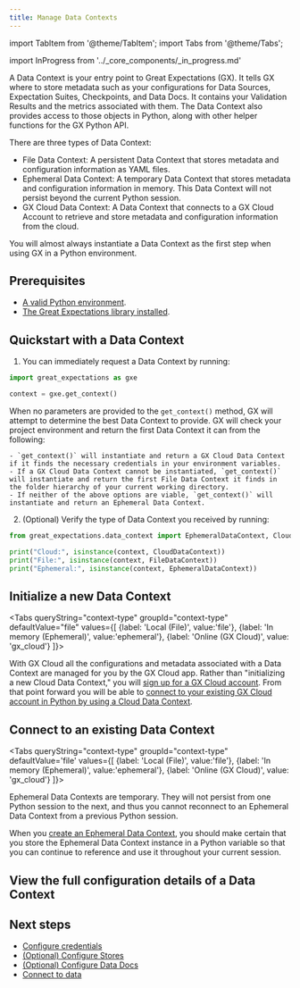 ```yaml
---
title: Manage Data Contexts
---
```


import TabItem from '@theme/TabItem';
import Tabs from '@theme/Tabs';

import InProgress from '../_core_components/_in_progress.md'

A Data Context is your entry point to Great Expectations (GX).  It tells GX where to store metadata such as your configurations for Data Sources, Expectation Suites, Checkpoints, and Data Docs.  It contains your Validation Results and the metrics associated with them.  The Data Context also provides access to those objects in Python, along with other helper functions for the GX Python API. 

There are three types of Data Context:

- File Data Context: A persistent Data Context that stores metadata and configuration information as YAML files.
- Ephemeral Data Context: A temporary Data Context that stores metadata and configuration information in memory.  This Data Context will not persist beyond the current Python session.
- GX Cloud Data Context: A Data Context that connects to a GX Cloud Account to retrieve and store metadata and configuration information from the cloud.

You will almost always instantiate a Data Context as the first step when using GX in a Python environment.

## Prerequisites

- [A valid Python environment](./set_up_a_python_environment.mdx).
- [The Great Expectations library installed](./install_gx.md).

## Quickstart with a Data Context

1. You can immediately request a Data Context by running:

  ```python title='Python code'
  import great_expectations as gxe

  context = gxe.get_context()
  ```

  When no parameters are provided to the `get_context()` method, GX will attempt to determine the best Data Context to provide.  GX will check your project environment and return the first Data Context it can from the following:

    - `get_context()` will instantiate and return a GX Cloud Data Context if it finds the necessary credentials in your environment variables.
    - If a GX Cloud Data Context cannot be instantiated, `get_context()` will instantiate and return the first File Data Context it finds in the folder hierarchy of your current working directory.
    - If neither of the above options are viable, `get_context()` will instantiate and return an Ephemeral Data Context.

2. (Optional) Verify the type of Data Context you received by running:

  ```python title="Python code"
  from great_expectations.data_context import EphemeralDataContext, CloudDataContext, FileDataContext
  
  print("Cloud:", isinstance(context, CloudDataContext))
  print("File:", isinstance(context, FileDataContext))
  print("Ephemeral:", isinstance(context, EphemeralDataContext))
  ```

## Initialize a new Data Context

<Tabs 
  queryString="context-type" 
  groupId="context-type" 
  defaultValue="file" 
  values={[
   {label: 'Local (File)', value:'file'},
   {label: 'In memory (Ephemeral)', value:'ephemeral'},
   {label: 'Online (GX Cloud)', value: 'gx_cloud'}
  ]}>

  <TabItem value="file" label="Local (File)">
<InProgress/>
  </TabItem>

  <TabItem value="ephemeral" label="In memory (Ephemeral)">
<InProgress/>
  </TabItem>

  <TabItem value="gx_cloud" label="Online (GX Cloud)">

  With GX Cloud all the configurations and metadata associated with a Data Context are managed for you by the GX Cloud app.  Rather than "initializing a new Cloud Data Context," you will [sign up for a GX Cloud account](https://greatexpectations.io/cloud).  From that point forward you will be able to [connect to your existing GX Cloud account in Python by using a Cloud Data Context](/core/installation_and_setup/manage_data_contexts.md?context-type=gx_cloud#connect-to-an-existing-data-context).

  </TabItem>

</Tabs>

## Connect to an existing Data Context

<Tabs
  queryString="context-type"
  groupId="context-type"
  defaultValue='file'
  values={[
   {label: 'Local (File)', value:'file'},
   {label: 'In memory (Ephemeral)', value:'ephemeral'},
   {label: 'Online (GX Cloud)', value: 'gx_cloud'}
  ]}>

  <TabItem value="file" label="Local (File)">
<InProgress/>
  </TabItem>

  <TabItem value="ephemeral" label="In memory (Ephemeral)">

Ephemeral Data Contexts are temporary.  They will not persist from one Python session to the next, and thus you cannot reconnect to an Ephemeral Data Context from a previous Python session.

When you [create an Ephemeral Data Context](/core/installation_and_setup/manage_data_contexts.md?context-type=ephemeral#initialize-a-new-data-context), you should make certain that you store the Ephemeral Data Context instance in a Python variable so that you can continue to reference and use it throughout your current session.

  </TabItem>

  <TabItem value="gx_cloud" label="Online (GX Cloud)">
<InProgress/>
  </TabItem>

</Tabs>

## View the full configuration details of a Data Context

<InProgress/>

## Next steps
- [Configure credentials](/core/installation_and_setup//manage_credentials.md)
- [(Optional) Configure Stores](/core/installation_and_setup//manage_metadata_stores.md)
- [(Optional) Configure Data Docs](/core/installation_and_setup//manage_metadata_stores.md)
- [Connect to data](/core/connect_to_data/connect_to_data.md)